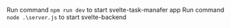 Run command `npm run dev` to start svelte-task-manafer app
Run command `node .\server.js` to start svelte-backend
